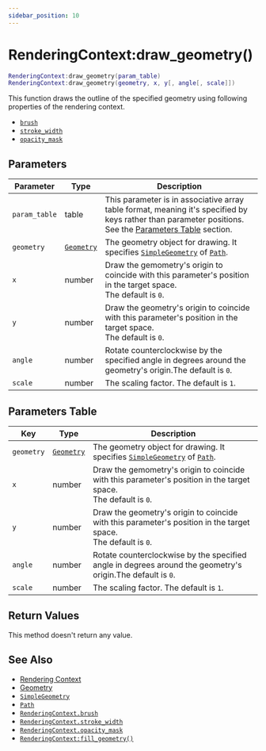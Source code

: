```yaml
---
sidebar_position: 10
---
```


# RenderingContext:draw_geometry()
```lua
RenderingContext:draw_geometry(param_table)
RenderingContext:draw_geometry(geometry, x, y[, angle[, scale]])
```
This function draws the outline of the specified geometry using following properties of the rendering context.
- [`brush`](/libs/graphics/RenderingContext/RenderingContext_brush)
- [`stroke_width`](/libs/graphics/RenderingContext/RenderingContext_stroke_width)
- [`opacity_mask`](/libs/graphics/RenderingContext/RenderingContext_opacity_mask)

## Parameters
|Parameter|Type|Description|
|-|-|-|
|`param_table`|table|This parameter is in associative array table format, meaning it's specified by keys rather than parameter positions. See the [Parameters Table](#parameters-table) section.|
|`geometry`|[`Geometry`](/guide/graphics#geometry)|The geometry object for drawing. It specifies [`SimpleGeometry`](/libs/graphics/SimpleGeometry) of [`Path`](/libs/graphics/Path).
|`x`|number|Draw the gemometry's origin to coincide with this parameter's position in the target space.<br/>The default is `0`.
|`y`|number|Draw the geometry's origin to coincide with this parameter's position in the target space.<br/>The default is `0`.
|`angle`|number|Rotate counterclockwise by the specified angle in degrees around the geometry's origin.The default is `0`.
|`scale`|number|The scaling factor. The default is `1`.


## Parameters Table
|Key|Type|Description|
|-|-|-|
|`geometry`|[`Geometry`](/guide/graphics#geometry)|The geometry object for drawing. It specifies [`SimpleGeometry`](/libs/graphics/SimpleGeometry) of [`Path`](/libs/graphics/Path).
|`x`|number|Draw the gemometry's origin to coincide with this parameter's position in the target space.<br/>The default is `0`.
|`y`|number|Draw the geometry's origin to coincide with this parameter's position in the target space.<br/>The default is `0`.
|`angle`|number|Rotate counterclockwise by the specified angle in degrees around the geometry's origin.The default is `0`.
|`scale`|number|The scaling factor. The default is `1`.


## Return Values
This method doesn't return any value.

## See Also
- [Rendering Context](/guide/graphics#rendering-context)
- [Geometry](/guide/graphics#geometry)
- [`SimpleGeometry`](/libs/graphics/SimpleGeometry)
- [`Path`](/libs/graphics/Path)
- [`RenderingContext.brush`](/libs/graphics/RenderingContext/RenderingContext_brush)
- [`RenderingContext.stroke_width`](/libs/graphics/RenderingContext/RenderingContext_stroke_width)
- [`RenderingContext.opacity_mask`](/libs/graphics/RenderingContext/RenderingContext_opacity_mask)
- [`RenderingContext:fill_geometry()`](/libs/graphics/RenderingContext/RenderingContext-fill_geometry)
